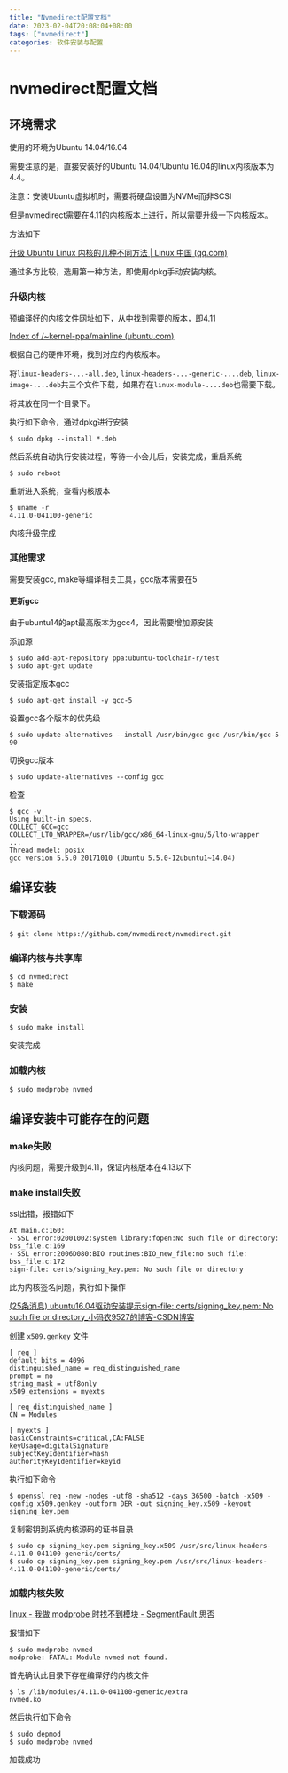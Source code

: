 ```yaml
---
title: "Nvmedirect配置文档"
date: 2023-02-04T20:08:04+08:00
tags: ["nvmedirect"]
categories: 软件安装与配置
---
```


# nvmedirect配置文档

## 环境需求

使用的环境为Ubuntu 14.04/16.04

需要注意的是，直接安装好的Ubuntu 14.04/Ubuntu 16.04的linux内核版本为4.4。

注意：安装Ubuntu虚拟机时，需要将硬盘设置为NVMe而非SCSI

但是nvmedirect需要在4.11的内核版本上进行，所以需要升级一下内核版本。

方法如下

[升级 Ubuntu Linux 内核的几种不同方法 | Linux 中国 (qq.com)](https://mp.weixin.qq.com/s/6sjNdiLNfP2d9B5GGIUnsA?login=from_csdn)

通过多方比较，选用第一种方法，即使用dpkg手动安装内核。

### 升级内核

预编译好的内核文件网址如下，从中找到需要的版本，即4.11

[Index of /~kernel-ppa/mainline (ubuntu.com)](https://kernel.ubuntu.com/~kernel-ppa/mainline/)

根据自己的硬件环境，找到对应的内核版本。

将`linux-headers-...-all.deb`, `linux-headers-...-generic-....deb`, `linux-image-....deb`共三个文件下载，如果存在`linux-module-....deb`也需要下载。

将其放在同一个目录下。

执行如下命令，通过dpkg进行安装

```shell
$ sudo dpkg --install *.deb
```

然后系统自动执行安装过程，等待一小会儿后，安装完成，重启系统

```shell
$ sudo reboot
```

重新进入系统，查看内核版本

```shell
$ uname -r
4.11.0-041100-generic
```

内核升级完成

### 其他需求

需要安装gcc, make等编译相关工具，gcc版本需要在5

#### 更新gcc

由于ubuntu14的apt最高版本为gcc4，因此需要增加源安装

添加源

```shell
$ sudo add-apt-repository ppa:ubuntu-toolchain-r/test
$ sudo apt-get update
```

安装指定版本gcc

```shell
$ sudo apt-get install -y gcc-5
```

设置gcc各个版本的优先级

```shell
$ sudo update-alternatives --install /usr/bin/gcc gcc /usr/bin/gcc-5 90
```

切换gcc版本

```shell
$ sudo update-alternatives --config gcc
```

检查

```shell
$ gcc -v
Using built-in specs.
COLLECT_GCC=gcc
COLLECT_LTO_WRAPPER=/usr/lib/gcc/x86_64-linux-gnu/5/lto-wrapper
...
Thread model: posix
gcc version 5.5.0 20171010 (Ubuntu 5.5.0-12ubuntu1~14.04)
```

## 编译安装

### 下载源码

```shell
$ git clone https://github.com/nvmedirect/nvmedirect.git
```

### 编译内核与共享库

```shell
$ cd nvmedirect
$ make
```

### 安装

```shell
$ sudo make install
```

安装完成

### 加载内核

```shell
$ sudo modprobe nvmed
```

## 编译安装中可能存在的问题

### make失败

内核问题，需要升级到4.11，保证内核版本在4.13以下

### make install失败

ssl出错，报错如下

```shell
At main.c:160:
- SSL error:02001002:system library:fopen:No such file or directory: bss_file.c:169
- SSL error:2006D080:BIO routines:BIO_new_file:no such file: bss_file.c:172
sign-file: certs/signing_key.pem: No such file or directory
```

此为内核签名问题，执行如下操作

[(25条消息) ubuntu16.04驱动安装提示sign-file: certs/signing_key.pem: No such file or directory_小码农9527的博客-CSDN博客](https://blog.csdn.net/u011050845/article/details/125699628)

创建 `x509.genkey` 文件

```
[ req ]
default_bits = 4096
distinguished_name = req_distinguished_name
prompt = no
string_mask = utf8only
x509_extensions = myexts
 
[ req_distinguished_name ]
CN = Modules
 
[ myexts ]
basicConstraints=critical,CA:FALSE
keyUsage=digitalSignature
subjectKeyIdentifier=hash
authorityKeyIdentifier=keyid
```

执行如下命令

```shell
$ openssl req -new -nodes -utf8 -sha512 -days 36500 -batch -x509 -config x509.genkey -outform DER -out signing_key.x509 -keyout signing_key.pem
```

复制密钥到系统内核源码的证书目录

```shell
$ sudo cp signing_key.pem signing_key.x509 /usr/src/linux-headers-4.11.0-041100-generic/certs/
$ sudo cp signing_key.pem signing_key.pem /usr/src/linux-headers-4.11.0-041100-generic/certs/
```

### 加载内核失败

[linux - 我做 modprobe 时找不到模块 - SegmentFault 思否](https://segmentfault.com/q/1010000042783853)

报错如下

```shell
$ sudo modprobe nvmed
modprobe: FATAL: Module nvmed not found.
```

首先确认此目录下存在编译好的内核文件

```shell
$ ls /lib/modules/4.11.0-041100-generic/extra
nvmed.ko
```

然后执行如下命令

```shell
$ sudo depmod
$ sudo modprobe nvmed
```

加载成功

